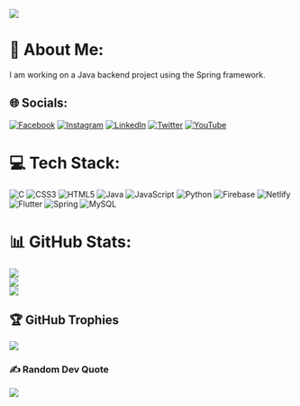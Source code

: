 [![](https://visitcount.itsvg.in/api?id=dhunu&icon=0&color=0)](https://visitcount.itsvg.in)

# 💫 About Me:
I am working on a Java backend project using the Spring framework.<br>


## 🌐 Socials:
[![Facebook](https://img.shields.io/badge/Facebook-%231877F2.svg?logo=Facebook&logoColor=white)](https://facebook.com/angel.saikia.140/) [![Instagram](https://img.shields.io/badge/Instagram-%23E4405F.svg?logo=Instagram&logoColor=white)](https://instagram.com/saikiaangel_/) [![LinkedIn](https://img.shields.io/badge/LinkedIn-%230077B5.svg?logo=linkedin&logoColor=white)](https://linkedin.com/in/angel-saikia/) [![Twitter](https://img.shields.io/badge/Twitter-%231DA1F2.svg?logo=Twitter&logoColor=white)](https://twitter.com/AngelSaikia1) [![YouTube](https://img.shields.io/badge/YouTube-%23FF0000.svg?logo=YouTube&logoColor=white)](https://youtube.com/c/UCb-X45E2VQk6D55xtgc2i4Q) 

# 💻 Tech Stack:
![C](https://img.shields.io/badge/c-%2300599C.svg?style=for-the-badge&logo=c&logoColor=white) ![CSS3](https://img.shields.io/badge/css3-%231572B6.svg?style=for-the-badge&logo=css3&logoColor=white) ![HTML5](https://img.shields.io/badge/html5-%23E34F26.svg?style=for-the-badge&logo=html5&logoColor=white) ![Java](https://img.shields.io/badge/java-%23ED8B00.svg?style=for-the-badge&logo=java&logoColor=white) ![JavaScript](https://img.shields.io/badge/javascript-%23323330.svg?style=for-the-badge&logo=javascript&logoColor=%23F7DF1E) ![Python](https://img.shields.io/badge/python-3670A0?style=for-the-badge&logo=python&logoColor=ffdd54) ![Firebase](https://img.shields.io/badge/firebase-%23039BE5.svg?style=for-the-badge&logo=firebase) ![Netlify](https://img.shields.io/badge/netlify-%23000000.svg?style=for-the-badge&logo=netlify&logoColor=#00C7B7) ![Flutter](https://img.shields.io/badge/Flutter-%2302569B.svg?style=for-the-badge&logo=Flutter&logoColor=white) ![Spring](https://img.shields.io/badge/spring-%236DB33F.svg?style=for-the-badge&logo=spring&logoColor=white) ![MySQL](https://img.shields.io/badge/mysql-%2300f.svg?style=for-the-badge&logo=mysql&logoColor=white)
# 📊 GitHub Stats:
![](https://github-readme-stats.vercel.app/api?username=dhunu&theme=dark&hide_border=false&include_all_commits=true&count_private=true)<br/>
![](https://github-readme-streak-stats.herokuapp.com/?user=dhunu&theme=dark&hide_border=false)<br/>
![](https://github-readme-stats.vercel.app/api/top-langs/?username=dhunu&theme=dark&hide_border=false&include_all_commits=true&count_private=true&layout=compact)

## 🏆 GitHub Trophies
![](https://github-profile-trophy.vercel.app/?username=dhunu&theme=radical&no-frame=false&no-bg=false&margin-w=4)

### ✍️ Random Dev Quote
![](https://quotes-github-readme.vercel.app/api?type=horizontal&theme=radical)

